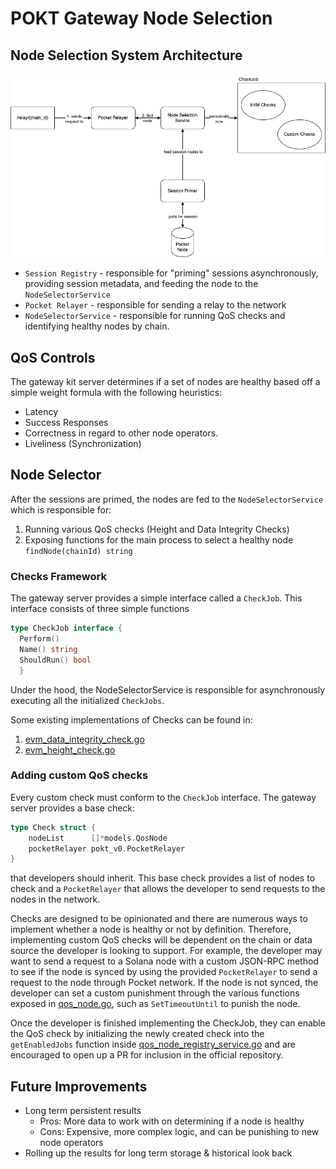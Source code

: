 # POKT Gateway Node Selection

## Node Selection System Architecture
![gateway-server-node-selection-system.png](resources%2Fgateway-server-node-selection-system.png)
- `Session Registry` - responsible for "priming" sessions asynchronously, providing session metadata, and feeding the node to the `NodeSelectorService`
- `Pocket Relayer` - responsible for sending a relay to the network
- `NodeSelectorService` - responsible for running QoS checks and identifying healthy nodes by chain.

## QoS Controls

The gateway kit server determines if a set of nodes are healthy based off a simple weight formula with the following
heuristics:

- Latency
- Success Responses
- Correctness in regard to other node operators.
- Liveliness (Synchronization)

## Node Selector
After the sessions are primed, the nodes are fed to the `NodeSelectorService` which is responsible for:
1. Running various QoS checks (Height and Data Integrity Checks)
2. Exposing functions for the main process to select a healthy node `findNode(chainId) string`

### Checks Framework
The gateway server provides a simple interface called a `CheckJob`. This interface consists of three simple functions
```go
type CheckJob interface {
  Perform()
  Name() string
  ShouldRun() bool
  }
```
Under the hood, the NodeSelectorService is responsible for asynchronously executing all the initialized `CheckJobs`.

Some existing implementations of Checks can be found in:
1. [evm_data_integrity_check.go](..%2Finternal%2Fqos_node_registry%2Fchecks%2Fevm_data_integrity_check.go)
2. [evm_height_check.go](..%2Finternal%2Fqos_node_registry%2Fchecks%2Fevm_height_check.go)

### Adding custom QoS checks

Every custom check must conform to the `CheckJob` interface. The gateway server provides a base check:
```go
type Check struct {
	nodeList      []*models.QosNode
	pocketRelayer pokt_v0.PocketRelayer
}
```
that developers should inherit. This base check provides a list of nodes to check and a `PocketRelayer` that allows the developer to send requests to the nodes in the network.

Checks are designed to be opinionated and there are numerous ways to implement whether a node is healthy or not by definition. Therefore, implementing custom QoS checks will be dependent on the chain or data source the developer is looking to support.  For example, the developer may want to send a request to a Solana node with a custom JSON-RPC method to see if the node is synced by using the provided `PocketRelayer` to send a request to the node through Pocket network.
If the node is not synced, the developer can set a custom punishment through the various functions exposed in [qos_node.go](..%2Finternal%2Fqos_node_registry%2Fmodels%2Fqos_node.go), such as `SetTimeoutUntil` to punish the node.

Once the developer is finished implementing the CheckJob, they can enable the QoS check by initializing the newly created check into the `getEnabledJobs` function inside [qos_node_registry_service.go](..%2Finternal%2Fqos_node_registry%2Fqos_node_registry_service.go) and are encouraged to open up a PR for inclusion in the official repository.

## Future Improvements

- Long term persistent results
    - Pros: More data to work with on determining if a node is healthy
    - Cons: Expensive, more complex logic, and can be punishing to new node operators
- Rolling up the results for long term storage & historical look back



